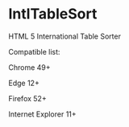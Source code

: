 # IntlTableSort

HTML 5 International Table Sorter

Compatible list:

Chrome 49+

Edge 12+

Firefox 52+

Internet Explorer 11+
